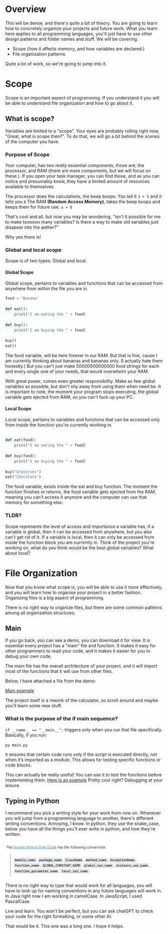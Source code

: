 # Overview
This will be dense, and there's quite a bit of theory. You are going to learn how to concretely organize your projects and future work. What you learn here applies to all programming languages, you'll just have to use other design patterns and folder names and stuff.
We will be covering: 
- Scope (how it affects memory, and how variables are declared.)
- File organization patterns

Quite a lot of work, so we're going to jump into it.

# Scope
Scope is an important aspect of programming. If you understand it you will be able to understand file organization and how to go about it.

## What is scope?
Variables are limited to a "scope". Your eyes are probably rolling right now, "Great, what is scope then?". To do that, we will go a bit behind the scenes of the computer you have.

### Purpose of Scope
Your computer, has two *really* essential components, those are; the processor, and RAM (there are more components, but we will focus on these.). If you open your task manager, you can find those, and as you can notice and presumably know, they have a limited amount of resources available to themselves.

The processor does the calculations, the beep boops. You tell it ` 3 + 5 ` and it tells you `8`
The RAM **(Random Access Memory)**, takes the beep boops and keeps them for future use.
` a = 8 `

That's cool and all, but now you may be wondering, "isn't it possible for me to make toooooo many variables? Is there a way to make old variables just disapear into the aether?"

Why yes there is!

### Global and local scope
Scope is of two types: Global and local.

#### Global Scope
Global scope, pertains to variables and functions that can be accessed from anywhere from within the file you are in.
```python
food = "Banana"

def eat():
    print("I am eating the " + food)

def buy():
    print("I am buying the " + food)

buy()
eat()
```
The food variable, will be here forever in our RAM. But that is fine, cause I am currently thinking about bananas and bananas only. (I actually hate them honestly.)
But you can't just make 50000000000000 food strings for each and every single one of your needs, that would overwhelm your RAM.

With great power, comes even greater responsibility. Make as few global variables as possible, but don't shy away from using them when need be. It is important to note, the moment your program stops executing, the global variable gets ejected from RAM, so you can't fuck up your PC.

#### Local Scope
Local scope, pertains to variables and functions that can be accessed only from inside the function you're currently working in.
```python

def eat(food):
    print("I am eating the " + food)

def buy(food):
    print("I am buying the " + food)

buy("Groceries")
eat("Chocolate")
```
The food variable, exists inside the eat and buy function. The moment the function finishes or returns, the food variable gets ejected from the RAM, meaning you can't access it anymore and the computer can use that memory for something else.

### TLDR?
Scope represents the level of access and importance a variable has, if a variable is global, then it can be accessed from anywhere, but you also can't get rid of it. If a variable is local, then it can only be accessed from inside the function block you are currently in. Think of the project you're working on, what do you think would be the best global variables? What about local?

# File Organization
Now that you know what scope is, you will be able to use it more effectively, and you will learn how to organise your project in a better fashion. Organizing files is a big aspect of programming.

There is no *right* way to organize files, but there are some common patterns among all organization structures.

## Main
If you go back, you can see a demo, you can download it for view. It is essential every project has a "main" file and function. It makes it easy for other programmers to read your code, and it makes it easier for you to debug your own code.

The main file has the overall architecture of your project, and it will import most of the functions that it will use from other files.

Below, I have attached a file from the demo:

[Main example](./demo/main.py)

The project itself is a rework of the calculator, so scroll around and maybe you'll learn some new stuff.

### What is the purpose of the if main sequence?
`if __name__ == "__main__":` triggers only when you run that file specifically. Basically, if you run: 

`py main.py`

it ensures that certain code runs only if the script is executed directly, not when it’s imported as a module. This allows for testing specific functions or code blocks.

This can actually be really useful! You can use it to test the functions before implementing them. [Here is an example](./demo/calculations.py)
Pretty cool right? Debugging at your leisure.

## Typing in Python

I recommend you pick a writing style for your work from now on. Whenever you will jump from a programming language to another, there's different writing conventions. Annoying, I know. In python, they use the snake_case, below you have all the things you'll ever write in python, and how they're written.

![snake_case](./images/image.webp)

There is no right way to type that would work for all languages, you will have to look up for naming conventions in any future languages will work in.
In Java right now I am working in camelCase.
In JavaScript, I used PascalCase.

Live and learn. You won't be perfect, but you can ask chatGPT to check your code for the right formatting, or some other AI.

That would be it. This one was a long one. I hope it helps.